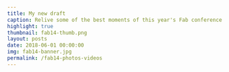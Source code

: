 ```yaml
---
title: My new draft
caption: Relive some of the best moments of this year's Fab conference!
highlight: true
thumbnail: fab14-thumb.png
layout: posts
date: 2018-06-01 00:00:00
img: fab14-banner.jpg
permalink: /fab14-photos-videos
---
```

